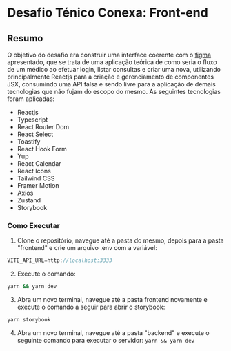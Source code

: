 # Desafio Ténico Conexa: Front-end
## Resumo
O objetivo do desafio era construir uma interface coerente com o [figma](https://www.figma.com/file/eaD2LIOcswFJO2SblVyIeq/Desafio-frontend-Conexa?node-id=1:446) apresentado, que se trata de uma aplicação teórica de como seria o fluxo de um médico ao efetuar login, listar consultas e criar uma nova, utilizando principalmente Reactjs para a criação e gerenciamento de componentes JSX, consumindo uma API falsa e sendo livre para a aplicação de demais tecnologias que não fujam do escopo do mesmo. As seguintes tecnologias foram aplicadas:

- Reactjs
- Typescript
- React Router Dom
- React Select
- Toastify
- React Hook Form
- Yup
- React Calendar
- React Icons
- Tailwind CSS
- Framer Motion
- Axios
- Zustand
- Storybook

### Como Executar
1. Clone o repositório, navegue até a pasta do mesmo, depois para a pasta "frontend" e crie um arquivo .env com a variável:
 ```javascript 
 VITE_API_URL=http://localhost:3333
 ```
2. Execute o comando: 
```bash 
yarn && yarn dev
```
3. Abra um novo terminal, navegue até a pasta frontend novamente e execute o comando a seguir para abrir o storybook:
```bash 
yarn storybook
```
4. Abra um novo terminal, navegue até a pasta "backend" e execute o seguinte comando para executar o servidor: `yarn && yarn dev`